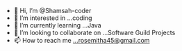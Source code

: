 - 👋 Hi, I’m @Shamsah-coder
- 👀 I’m interested in ...coding
- 🌱 I’m currently learning ...Java
- 💞️ I’m looking to collaborate on ...Software Guild Projects
- 📫 How to reach me ...rosemitha45@gmail.com

<!---
Shamsah-coder/Shamsah-coder is a ✨ special ✨ repository because its `README.md` (this file) appears on your GitHub profile.
You can click the Preview link to take a look at your changes.
--->
